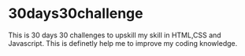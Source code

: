 # 30days30challenge

This is 30 days 30 challenges to upskill my skill in HTML,CSS and Javascript. This is definetly help me to improve my coding knowledge.
